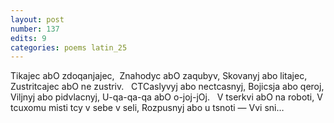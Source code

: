 ```yaml
---
layout: post
number: 137
edits: 9
categories: poems latin_25
---
```


Tikajec abO zdoqanjajec, 
Znahodyc abO zaqubyv, 
Skovanyj abo litajec, 
Zustritcajec abO ne zustriv. 
 
CTCaslyvyj abo nectcasnyj,
Bojicsja abo qeroj,
Viljnyj abo pidvlacnyj,
U-qa-qa-qa abO o-joj-jOj.
 
V tserkvi abO na roboti, 
V tcuxomu misti tcy v sebe v seli,
Rozpusnyj abo u tsnoti — 
Vvi sni…
